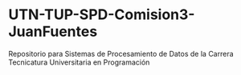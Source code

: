 # UTN-TUP-SPD-Comision3-JuanFuentes
Repositorio para Sistemas de Procesamiento de Datos de la Carrera Tecnicatura Universitaria en Programación

